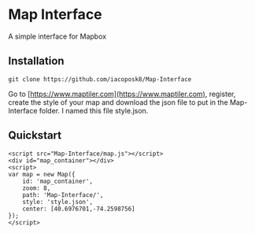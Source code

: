 
# Map Interface
A simple interface for Mapbox

## Installation

    git clone https://github.com/iacoposk8/Map-Interface
Go to [https://www.maptiler.com](https://www.maptiler.com), register, create the style of your map and download the json file to put in the Map-Interface folder. I named this file style.json.

## Quickstart

    <script src="Map-Interface/map.js"></script>
    <div id="map_container"></div>
    <script>
    var map = new Map({
		id: 'map_container', 
		zoom: 8, 
		path: 'Map-Interface/',
		style: 'style.json', 
		center: [40.6976701,-74.2598756]
    });
    </script>
